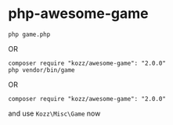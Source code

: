 # php-awesome-game

```
php game.php
```

OR

```
composer require "kozz/awesome-game": "2.0.0"
php vendor/bin/game
```

OR
```
composer require "kozz/awesome-game": "2.0.0"
```
and use `Kozz\Misc\Game` now

